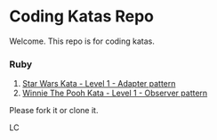 # Coding Katas Repo
Welcome. This repo is for coding katas.

###  Ruby
1. [Star Wars Kata - Level 1 - Adapter pattern](https://github.com/lcuevastodoit/katas/blob/main/Ruby/star_wars_level_1/readme.md#star-wars-level-1)
2. [Winnie The Pooh Kata - Level 1 - Observer pattern]()

Please fork it or clone it.

LC
